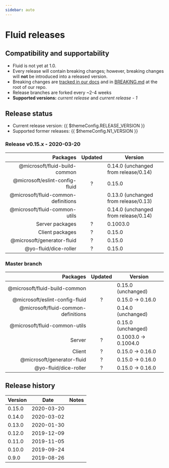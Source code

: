 ```yaml
---
sidebar: auto
---
```


# Fluid releases

## Compatibility and supportability

- Fluid is not yet at 1.0.
- Every release will contain breaking changes; however, breaking changes will **not** be
  introduced into a released version.
- Breaking changes are [tracked in our docs](./breaking-changes.md) and in
  [BREAKING.md](https://github.com/microsoft/FluidFramework/blob/master/BREAKING.md) at the root of our repo.
- Release branches are forked every ~2-4 weeks
- **Supported versions:** _current release_ and _current release - 1_


## Release status

- Current release version: {{ $themeConfig.RELEASE_VERSION }}
- Supported former releases: {{ $themeConfig.N1_VERSION }}

### Release v0.15.x - 2020-03-20

| Packages                            | Updated | Version                              |
| ----------------------------------: | :-----: | ------------------------------------ |
| @microsoft/fluid-build-common       |         | 0.14.0 (unchanged from release/0.14) |
| @microsoft/eslint-config-fluid      | ?       | 0.15.0                               |
| @microsoft/fluid-common-definitions |         | 0.13.0 (unchanged from release/0.13) |
| @microsoft/fluid-common-utils       |         | 0.14.0 (unchanged from release/0.14) |
| Server packages                     | ?       | 0.1003.0                             |
| Client packages                     | ?       | 0.15.0                               |
| @microsoft/generator-fluid          | ?       | 0.15.0                               |
| @yo-fluid/dice-roller               | ?       | 0.15.0                               |

### Master branch

| Packages                            | Updated | Version              |
| ----------------------------------: | :-----: | -------------------- |
| @microsoft/fluid-build-common       |         | 0.15.0 (unchanged)   |
| @microsoft/eslint-config-fluid      | ?       | 0.15.0 -> 0.16.0     |
| @microsoft/fluid-common-definitions |         | 0.14.0 (unchanged)   |
| @microsoft/fluid-common-utils       |         | 0.15.0 (unchanged)   |
| Server                              | ?       | 0.1003.0 -> 0.1004.0 |
| Client                              | ?       | 0.15.0 -> 0.16.0     |
| @microsoft/generator-fluid          | ?       | 0.15.0 -> 0.16.0     |
| @yo-fluid/dice-roller               | ?       | 0.15.0 -> 0.16.0     |


## Release history

| Version | Date       | Notes |
| ------- | ---------- | ----- |
| 0.15.0  | 2020-03-20 |       |
| 0.14.0  | 2020-03-02 |       |
| 0.13.0  | 2020-01-30 |       |
| 0.12.0  | 2019-12-09 |       |
| 0.11.0  | 2019-11-05 |       |
| 0.10.0  | 2019-09-24 |       |
| 0.9.0   | 2019-08-26 |       |
